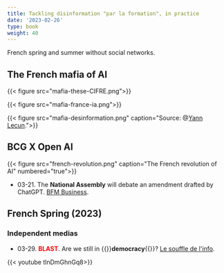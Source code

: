 ```yaml
---
title: Tackling disinformation "par la formation", in practice
date: '2023-02-26'
type: book
weight: 40
---
```


French spring and summer without social networks.

<!--more-->

## The French mafia of AI

{{< figure src="mafia-these-CIFRE.png">}}

{{< figure src="mafia-france-ia.png">}}

{{< figure src="mafia-desinformation.png" caption="Source: @[Yann Lecun](https://twitter.com/ylecun/status/1629845738170597376?lang=en).">}}

## BCG X Open AI

{{< figure src="french-revolution.png" caption="The French revolution of AI" numbered="true">}}

- 03-21. The <b>National Assembly</b> will debate an amendment drafted by ChatGPT. [BFM Business](https://www.bfmtv.com/tech/intelligence-artificielle/pour-la-premiere-fois-l-assemblee-nationale-va-debattre-d-un-amendement-redige-par-chat-gpt_AV-202303210310.html).

## French Spring (2023)

### Independent medias
- 03-29. <b style="color:red;">BLAST</b>. Are we still in {{<hl>}}<b>democracy</b>{{</hl>}}? [Le souffle de l'info](https://www.blast-info.fr/articles/2023/sommes-nous-toujours-en-democratie-AwJ1_TmlTM-ONwHybrhuqQ).

{{< youtube tlnDmGhnGq8>}} 
